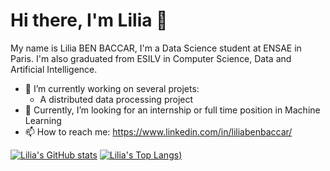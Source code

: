 # Hi there, I'm Lilia 👋

My name is Lilia BEN BACCAR, I'm a Data Science student at ENSAE in Paris. I'm also graduated from ESILV in Computer Science, Data and Artificial Intelligence.

* 🔭 I’m currently working on several projets:
  * A distributed data processing project
* 🤔 Currently, I’m looking for an internship or full time position in Machine Learning
* 📫 How to reach me: https://www.linkedin.com/in/liliabenbaccar/

[![Lilia's GitHub stats](https://github-readme-stats.vercel.app/api?username=lbenbaccar&count_private=true)](https://github.com/anuraghazra/github-readme-stats)
[![Lilia's Top Langs](https://github-readme-stats.vercel.app/api/top-langs/?username=lbenbaccar&layout=compact))](https://github.com/anuraghazra/github-readme-stats)

